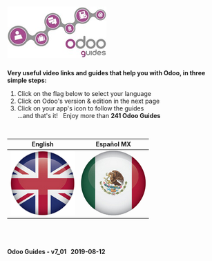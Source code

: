 # ![Odoo Guides in &#x03C8;Code](/doc/img/logo_odoo_guides_mini.jpg "Please click on the flags below")
**Very useful video links and guides that help you with Odoo, in three simple steps:**  
1. Click on the flag below to select your language  
2. Click on Odoo's version & edition in the next page  
3. Click on your app's icon to follow the guides  
...and that's it! &nbsp; Enjoy more than **241 Odoo Guides**



<br>

| English | Español MX |
| :---: | :---: |
| [ ![en-uk](/doc/img/flg/en-uk-flg-btn-big.png)](/en-uk/en-uk-guides-menu.md "Read Odoo Guides in English") | [![es-mx](/doc/img/flg/es-mx-flg-btn-big.png)](/es-mx/es-mx-guides-menu.md "Leer las Guías Odoo en español MX") |


<br><br>
#### Odoo Guides - v7_01 &nbsp; 2019-08-12
 
